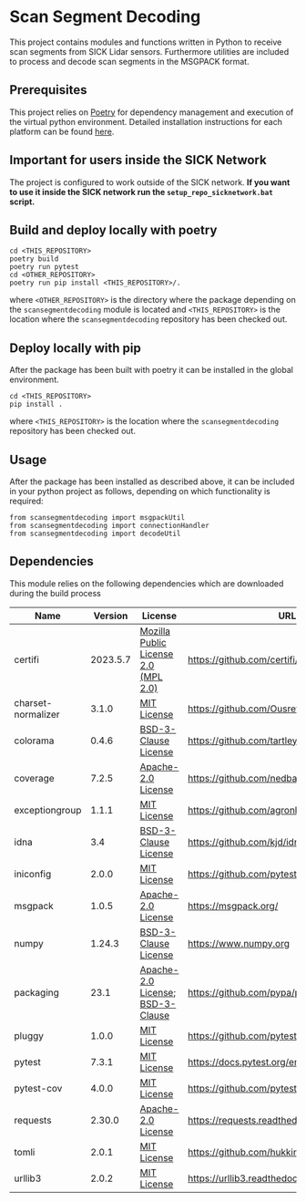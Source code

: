 # Scan Segment Decoding

This project contains modules and functions written in Python to receive scan segments from SICK Lidar sensors. Furthermore utilities are included to process and decode scan segments in the MSGPACK format.

## Prerequisites

This project relies on [Poetry](https://python-poetry.org/) for dependency management and execution of the virtual python environment. Detailed installation instructions for each platform can be found [here](https://python-poetry.org/docs/).

## Important for users inside the SICK Network
The project is configured to work outside of the SICK network. **If you want to use it inside the SICK network run the `setup_repo_sicknetwork.bat` script.**

## Build and deploy locally with poetry

```
cd <THIS_REPOSITORY>
poetry build
poetry run pytest
cd <OTHER_REPOSITORY>
poetry run pip install <THIS_REPOSITORY>/.
```

where `<OTHER_REPOSITORY>` is the directory where the package depending on the `scansegmentdecoding` module is located and `<THIS_REPOSITORY>` is the location where the `scansegmentdecoding` repository has been checked out.

## Deploy locally with pip
After the package has been built with poetry it can be installed in the global environment.

```
cd <THIS_REPOSITORY>
pip install .
```

where `<THIS_REPOSITORY>` is the location where the `scansegmentdecoding` repository has been checked out.

## Usage

After the package has been installed as described above, it can be included in your python project as follows, depending on which functionality is required:
```
from scansegmentdecoding import msgpackUtil
from scansegmentdecoding import connectionHandler
from scansegmentdecoding import decodeUtil
```

## Dependencies

This module relies on the following dependencies which are downloaded during the build process

| Name               | Version   | License                              | URL                                          |
|--------------------|-----------|--------------------------------------|----------------------------------------------|
| certifi            | 2023.5.7 | [Mozilla Public License 2.0 (MPL 2.0)](https://mozilla.org/MPL/2.0/)       | https://github.com/certifi/python-certifi    |
| charset-normalizer | 3.1.0     | [MIT License](https://spdx.org/licenses/MIT.html)                          | https://github.com/Ousret/charset_normalizer |
| colorama           | 0.4.6     | [BSD-3-Clause License](https://spdx.org/licenses/BSD-3-Clause.html)        | https://github.com/tartley/colorama          |
| coverage           | 7.2.5     | [Apache-2.0 License](http://www.apache.org/licenses/LICENSE-2.0)           | https://github.com/nedbat/coveragepy         |
| exceptiongroup     | 1.1.1     | [MIT License](https://spdx.org/licenses/MIT.html)                          | https://github.com/agronholm/exceptiongroup  |
| idna               | 3.4       | [BSD-3-Clause License](https://spdx.org/licenses/BSD-3-Clause.html)        | https://github.com/kjd/idna                  |
| iniconfig          | 2.0.0     | [MIT License](https://spdx.org/licenses/MIT.html)                          | https://github.com/pytest-dev/iniconfig      |
| msgpack            | 1.0.5     | [Apache-2.0 License](http://www.apache.org/licenses/LICENSE-2.0)           | https://msgpack.org/                         |
| numpy              | 1.24.3    | [BSD-3-Clause License](https://spdx.org/licenses/BSD-3-Clause.html)        | https://www.numpy.org                        |
| packaging          | 23.1      | [Apache-2.0 License](http://www.apache.org/licenses/LICENSE-2.0); [BSD-3-Clause](https://spdx.org/licenses/BSD-3-Clause.html)                | https://github.com/pypa/packaging            |
| pluggy             | 1.0.0     | [MIT License](https://spdx.org/licenses/MIT.html)                          | https://github.com/pytest-dev/pluggy         |
| pytest             | 7.3.1     | [MIT License](https://spdx.org/licenses/MIT.html)                          | https://docs.pytest.org/en/latest/           |
| pytest-cov         | 4.0.0     | [MIT License](https://spdx.org/licenses/MIT.html)                          | https://github.com/pytest-dev/pytest-cov     |
| requests           | 2.30.0    | [Apache-2.0 License](http://www.apache.org/licenses/LICENSE-2.0)           | https://requests.readthedocs.io              |
| tomli              | 2.0.1     | [MIT License](https://spdx.org/licenses/MIT.html)                          | https://github.com/hukkin/tomli              |
| urllib3            | 2.0.2   | [MIT License](https://spdx.org/licenses/MIT.html)                          | https://urllib3.readthedocs.io/              |